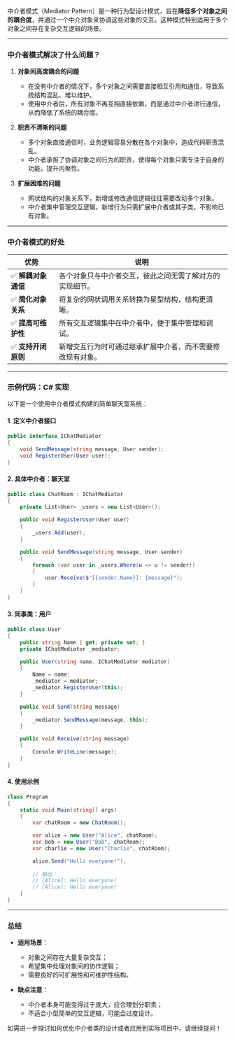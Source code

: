﻿中介者模式（Mediator Pattern）是一种行为型设计模式，旨在**降低多个对象之间的耦合度**，并通过一个中介对象来协调这些对象的交互。这种模式特别适用于多个对象之间存在复杂交互逻辑的场景。

---

### 中介者模式解决了什么问题？

1. **对象间高度耦合的问题**
    - 在没有中介者的情况下，多个对象之间需要直接相互引用和通信，导致系统结构混乱、难以维护。
    - 使用中介者后，所有对象不再互相直接依赖，而是通过中介者进行通信，从而降低了系统的耦合度。

2. **职责不清晰的问题**
    - 多个对象直接通信时，业务逻辑容易分散在各个对象中，造成代码职责混乱。
    - 中介者承担了协调对象之间行为的职责，使得每个对象只需专注于自身的功能，提升内聚性。

3. **扩展困难的问题**
    - 网状结构的对象关系下，新增或修改通信逻辑往往需要改动多个对象。
    - 中介者集中管理交互逻辑，新增行为只需扩展中介者或其子类，不影响已有对象。

---

### 中介者模式的好处

| 优势 | 说明 |
|------|------|
| ✅ **解耦对象通信** | 各个对象只与中介者交互，彼此之间无需了解对方的实现细节。 |
| ✅ **简化对象关系** | 将复杂的网状调用关系转换为星型结构，结构更清晰。 |
| ✅ **提高可维护性** | 所有交互逻辑集中在中介者中，便于集中管理和调试。 |
| ✅ **支持开闭原则** | 新增交互行为时可通过继承扩展中介者，而不需要修改现有对象。 |

---

### 示例代码：C# 实现

以下是一个使用中介者模式构建的简单聊天室系统：

#### 1. 定义中介者接口
```csharp
public interface IChatMediator
{
    void SendMessage(string message, User sender);
    void RegisterUser(User user);
}
```


#### 2. 具体中介者：聊天室
```csharp
public class ChatRoom : IChatMediator
{
    private List<User> _users = new List<User>();

    public void RegisterUser(User user)
    {
        _users.Add(user);
    }

    public void SendMessage(string message, User sender)
    {
        foreach (var user in _users.Where(u => u != sender))
        {
            user.Receive($"[{sender.Name}]: {message}");
        }
    }
}
```


#### 3. 同事类：用户
```csharp
public class User
{
    public string Name { get; private set; }
    private IChatMediator _mediator;

    public User(string name, IChatMediator mediator)
    {
        Name = name;
        _mediator = mediator;
        _mediator.RegisterUser(this);
    }

    public void Send(string message)
    {
        _mediator.SendMessage(message, this);
    }

    public void Receive(string message)
    {
        Console.WriteLine(message);
    }
}
```


#### 4. 使用示例
```csharp
class Program
{
    static void Main(string[] args)
    {
        var chatRoom = new ChatRoom();

        var alice = new User("Alice", chatRoom);
        var bob = new User("Bob", chatRoom);
        var charlie = new User("Charlie", chatRoom);

        alice.Send("Hello everyone!");
        
        // 输出：
        // [Alice]: Hello everyone!
        // [Alice]: Hello everyone!
    }
}
```


---

### 总结

- **适用场景**：
    - 对象之间存在大量复杂交互；
    - 希望集中处理对象间的协作逻辑；
    - 需要良好的可扩展性和可维护性结构。

- **缺点注意**：
    - 中介者本身可能变得过于庞大，应合理划分职责；
    - 不适合小型简单的交互逻辑，可能会过度设计。

如需进一步探讨如何优化中介者类的设计或者应用到实际项目中，请继续提问！